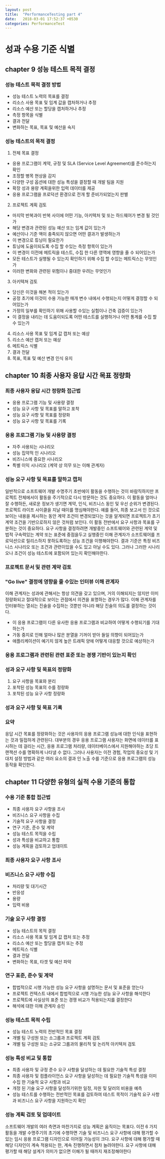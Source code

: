 ```yaml
---
layout: post
title:  "PerformanceTesting part 4"
date:   2018-03-01 17:52:37 +0530
categories: PerformanceTest
---
```


# 성과 수용 기준 식별

## chapter 9 성능 테스트 목적 결정

### 성능 테스트 목적 결정 방법
- 성능 테스트 노력의 목표를 결정
- 리소스 사용 목표 및 임계 값을 캡처하거나 추정
- 리소스 예산 또는 할당을 캡처하거나 추정
- 측정 항목을 식별
- 결과 전달
- 변화하는 목표, 목표 및 예산을 숙지

### 성능 테스트의 목적 결정

1. 전체 목표 결정
  - 응용 프로그램이 계약, 규정 및 SLA (Service Level Agreement)를 준수하는지 확인
  - 조정할 병목 현상을 감지
  - 다양한 구성 옵션에 대한 성능 특성을 결정할 때 개발 팀을 지원
  - 확장 성과 용량 계획을위한 입력 데이터를 제공
  - 응용 프로그램을 프로덕션 환경으로 전개 할 준비가되었는지 판별

2. 프로젝트 계획 검토
  - 마지막 반복과이 반복 사이에 어떤 기능, 아키텍처 및 또는 하드웨어가 변경 될 것인가
  - 해당 변경과 관련된 성능 예산 또는 임계 값이 있는가
  - 예산이나 기준 액이 충족되지 않으면 어떤 결과가 발생하는가
  - 이 변경으로 튜닝이 필요한가
  - 튜닝에 도움이되도록 수집 할 수있는 측정 항목이 있는가
  - 이 변경이 이전에 메트릭을 테스트, 수집 한 다른 영역에 영향을 줄 수 되어있는가
  - 모든 테스트가 실행될 수 있는지 확인하기 위해 수집 할 수있는 메트릭스는 무엇인가
  - 이러한 변화와 관련된 위험이나 중대한 우려는 무엇인가

3. 아키텍쳐 검토
  - 당신은 이것을 해본 적이 있는가
  - 공정 초기에 이것이 수용 가능한 매개 변수 내에서 수행되는지 어떻게 결정할 수 되어있는가
  - 가정의 일부를 확인하기 위해 사용할 수있는 실험이나 건축 검증이 있는가
  - 이 결정을 내리는 데 도움이되도록 어떤 테스트를 실행하거나 어떤 통계를 수집 할 수 있는가

4. 리소스 사용 목표 및 임계 값 캡처 또는 예상
5. 리소스 예산 캡처 또는 예상
6. 메트릭스 식별
7. 결과 전달
8. 목표, 목표 및 예산 변경 인식 유지

## chapter 10 최종 사용자 응답 시간 목표 정량화

### 최종 사용자 응답 시간 정량화 접근법
- 응용 프로그램 기능 및 사용량 결정
- 성능 요구 사항 및 목표를 말하고 포착
- 성능 요구 사항 및 목표를 정량화
- 성능 요구 사항 및 목표를 기록

### 응용 프로그램 기능 및 사용량 결정
  - 자주 사용되는 시나리오
  - 성능 집약적 인 시나리오
  - 비즈니스에 중요한 시나리오
  - 특별 이익 시나리오 (계약 상 의무 또는 이해 관계자)

### 성능 요구 사항 및 목표를 말하고 캡처
일반적으로 소프트웨어 개발 수명주기 초반에이 활동을 수행하는 것이 바람직하지만 프로젝트 전체에서이 활동을 주기적으로 다시 방문하는 것도 중요하다. 이 활동을 얼마나 잘 수행하든, 새로운 정보가 생기면 계약, 인식, 비즈니스 동인 및 우선 순위가 변경된다. 프로젝트 라이프 사이클을 지날 때이를 명심해야한다. 예를 들어, 최종 보고서 인 것으로 보이는 내용을 제시하는 동안 계약 조건이 변경되었다는 것을 알게되면 프로젝트가 초기 계약 조건을 기반으로하지 않은 것처럼 보인다.
이 활동 전반에서 요구 사항과 목표를 구분하는 것이 중요하다. 요구 사항을 결정하려면 개발중인 소프트웨어와 관련된 계약 및 법적 구속력있는 계약 또는 표준에 중점을두고 실행중인 이해 관계자가 소프트웨어를 프로덕션으로 릴리스하지 못하도록하는 성능 조건을 이행해야한다. 결과 기준은 특정 비즈니스 시나리오 또는 조건과 관련이있을 수도 있고 아닐 수도 있다. 그러나 그러한 시나리오나 조건이 성능 테스트에 포함되어 있는지 확인해야한다.

### 프로젝트 문서 및 관련 계약 검토

### "Go live" 결정에 영향을 줄 수있는 인터뷰 이해 관계자
이해 관계자는 성과에 관해서는 항상 의견을 갖고 있으며, 거의 이해되지는 않지만 이미 정량화되고 절대적으로 보이는 관점에서 의견을 표명하는 경우가 많다.
이해 관계자를 인터뷰하는 열쇠는 진술을 수집하는 것뿐만 아니라 해당 진술의 의도를 결정하는 것이다.
  - 이 응용 프로그램이 다른 유사한 응용 프로그램과 비교하여 어떻게 수행되기를 기대하는가
  - 가동 중지로 인해 얼마나 많은 분열을 기꺼이 받아 들일 의향이 되어있는가
  - 애플리케이션이 예기치 않게 높은 트래픽 양에 어떻게 대응할 것으로 예상하는가

### 응용 프로그램과 관련된 관련 표준 또는 경쟁 기반이 있는지 확인

### 성과 요구 사항 및 목표의 정량화
  1. 요구 사항을 목표와 분리
  2. 포착된 성능 목표의 수를 정량화
  3. 포착된 성능 요구 사항 정량화

### 성과 요구 사항 및 목표 기록

### 요약
응답 시간 목표를 정량화하는 것은 사용자의 응용 프로그램 성능에 대한 인식을 표현하는 것과 밀접하게 관련된다. 대부분의 경우 응용 프로그램 사용자는 화면에 데이터를 표시하는 데 걸리는 시간, 응용 프로그램 처리량, 데이터베이스에서 지원해야하는 초당 트랜잭션 수를 명확하게 나타낼 수 없다. 그러나 사용자는 이전 경험, 작업의 중요성 및 기대치 설정 방법과 같은 여러 요소의 결과 인 노출 수를 기준으로 응용 프로그램의 성능 동작을 확인한다.

## chapter 11 다양한 유형의 실적 수용 기준의 통합

### 수용 기준 통합 접근법
  - 최종 사용자 요구 사항을 조사
  - 비즈니스 요구 사항을 수집
  - 기술적 요구 사항을 결정
  - 연구 기준, 준수 및 계약
  - 성능 테스트 목적을 수립
  - 성과 특성을 비교하고 통합
  - 성능 계획을 검토하고 업데이트

### 최종 사용자 요구 사항 조사

### 비즈니스 요구 사항 수집
  - 처리량 및 대기시간
  - 반응성
  - 용량
  - 입력 비용
### 기술 요구 사항 결정
  - 성능 테스트의 목적 결정
  - 리소스 사용 목표 및 임계 값 캡처 또는 추정
  - 리소스 예산 또는 할당을 캡처 또는 추정
  - 메트릭스 식별
  - 결과 전달
  - 변화하는 목표, 타겟 및 예산 파악

### 연구 표준, 준수 및 계약
  - 합법적으로 시행 가능한 성능 요구 사항을 설명하는 문서 및 표준을 얻는다
  - 프로젝트 컨텍스트 내에서 합법적으로 시행 가능한 성능 요구 사항을 해석한다
  - 프로젝트에 사실상의 표준 또는 경쟁 비교가 적용되는지를 결정한다
  - 해석에 대한 이해 관계자 승인

### 성능 테스트 목적 수립
  - 성능 테스트 노력의 전반적인 목표 결정
  - 개별 팀 구성원 또는 소그룹과 프로젝트 계획 검토
  - 개별 팀 구성원 또는 소규모 그룹과의 물리적 및 논리적 아키텍처 검토

### 성능 특성 비교 및 통합
  - 최종 사용자 및 규정 준수 요구 사항을 달성하는 데 필요한 기술적 특성 결정
  - 최종 사용자 및 컴플라이언스 요구 사항을 달성하는 데 필요한 기술적 특성을 이미 수집 한 기술적 요구 사항과 비교
  - 개정 된 기술 요구 사항을 달성하기위한 일정, 자원 및 달러의 비용을 예측
  - 성능 테스트를 수행하는 전반적인 목표를 검토하여 테스트 목적이 기술적 요구 사항과 비즈니스 요구 사항을 지원하는지 확인
### 성능 계획 검토 및 업데이트
소프트웨어 개발의 여러 측면과 마찬가지로 성능 계획은 움직이는 목표다. 이전 6 가지 활동을 개발 수명주기의 초기에 수행하면 기술 및 비즈니스 요구 사항에 대해 평가할 수있는 임시 응용 프로그램 디자인으로 이어질 가능성이 크다. 요구 사항에 대해 평가할 때 해당 디자인이 계속 적용되는 한, 계속 진행하면서 점차 늘려야한다.
요구 사항에 대해 평가할 때 해당 설계가 의미가 없으면 이해가 될 때까지 재조정해야한다
